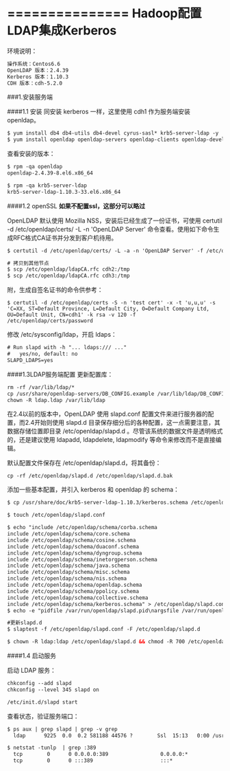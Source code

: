 ===============
Hadoop配置LDAP集成Kerberos
================

环境说明：

```html
操作系统：Centos6.6
OpenLDAP 版本：2.4.39
Kerberos 版本：1.10.3
CDH 版本：cdh-5.2.0
```

###1.安装服务端

####1.1 安装
同安装 kerberos 一样，这里使用 cdh1 作为服务端安装 openldap。
```html
$ yum install db4 db4-utils db4-devel cyrus-sasl* krb5-server-ldap -y
$ yum install openldap openldap-servers openldap-clients openldap-devel compat-openldap -y
```

查看安装的版本：

```html
$ rpm -qa openldap
openldap-2.4.39-8.el6.x86_64

$ rpm -qa krb5-server-ldap
krb5-server-ldap-1.10.3-33.el6.x86_64
```

####1.2 openSSL
**如果不配置ssl，这部分可以略过**

OpenLDAP 默认使用 Mozilla NSS，安装后已经生成了一份证书，可使用 certutil -d /etc/openldap/certs/ -L -n 'OpenLDAP Server' 命令查看。使用如下命令生成RFC格式CA证书并分发到客户机待用。

```html
$ certutil -d /etc/openldap/certs/ -L -a -n 'OpenLDAP Server' -f /etc/openldap/certs/password > /etc/openldap/ldapCA.rfc

# 拷贝到其他节点
$ scp /etc/openldap/ldapCA.rfc cdh2:/tmp
$ scp /etc/openldap/ldapCA.rfc cdh3:/tmp
```
附，生成自签名证书的命令供参考：

`$ certutil -d /etc/openldap/certs -S -n 'test cert' -x -t 'u,u,u' -s 'C=XX, ST=Default Province, L=Default City, O=Default Company Ltd, OU=Default Unit, CN=cdh1' -k rsa -v 120 -f /etc/openldap/certs/password`

修改 /etc/sysconfig/ldap，开启 ldaps：
```html
# Run slapd with -h "... ldaps:/// ..."
#   yes/no, default: no
SLAPD_LDAPS=yes
```


####1.3LDAP服务端配置
更新配置库：
```html
rm -rf /var/lib/ldap/*
cp /usr/share/openldap-servers/DB_CONFIG.example /var/lib/ldap/DB_CONFIG
chown -R ldap.ldap /var/lib/ldap
```

在2.4以前的版本中，OpenLDAP 使用 slapd.conf 配置文件来进行服务器的配置，而2.4开始则使用 slapd.d 目录保存细分后的各种配置，这一点需要注意，其数据存储位置即目录 /etc/openldap/slapd.d 。尽管该系统的数据文件是透明格式的，还是建议使用 ldapadd, ldapdelete, ldapmodify 等命令来修改而不是直接编辑。

默认配置文件保存在 /etc/openldap/slapd.d，将其备份：

`cp -rf /etc/openldap/slapd.d /etc/openldap/slapd.d.bak`

添加一些基本配置，并引入 kerberos 和 openldap 的 schema：

```html
$ cp /usr/share/doc/krb5-server-ldap-1.10.3/kerberos.schema /etc/openldap/schema/

$ touch /etc/openldap/slapd.conf

$ echo "include /etc/openldap/schema/corba.schema
include /etc/openldap/schema/core.schema
include /etc/openldap/schema/cosine.schema
include /etc/openldap/schema/duaconf.schema
include /etc/openldap/schema/dyngroup.schema
include /etc/openldap/schema/inetorgperson.schema
include /etc/openldap/schema/java.schema
include /etc/openldap/schema/misc.schema
include /etc/openldap/schema/nis.schema
include /etc/openldap/schema/openldap.schema
include /etc/openldap/schema/ppolicy.schema
include /etc/openldap/schema/collective.schema
include /etc/openldap/schema/kerberos.schema" > /etc/openldap/slapd.conf
$ echo -e "pidfile /var/run/openldap/slapd.pid\nargsfile /var/run/openldap/slapd.args" >> /etc/openldap/slapd.conf

#更新slapd.d
$ slaptest -f /etc/openldap/slapd.conf -F /etc/openldap/slapd.d

$ chown -R ldap:ldap /etc/openldap/slapd.d && chmod -R 700 /etc/openldap/slapd.d
```

####1.4 启动服务

启动 LDAP 服务：
```html
chkconfig --add slapd
chkconfig --level 345 slapd on

/etc/init.d/slapd start
```

查看状态，验证服务端口：
```html
$ ps aux | grep slapd | grep -v grep
  ldap      9225  0.0  0.2 581188 44576 ?        Ssl  15:13   0:00 /usr/sbin/slapd -h ldap:/// -u ldap

$ netstat -tunlp  | grep :389
  tcp        0      0 0.0.0.0:389                 0.0.0.0:*                   LISTEN      8510/slapd
  tcp        0      0 :::389                      :::*                        LISTEN      8510/slapd
```
